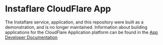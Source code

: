 # Instaflare CloudFlare App

The Instaflare service, application, and this repository were built as a demonstration, and is no longer maintained.
Information about building applications for the CloudFlare Application platform can be found in the [App Developer Documentation](http://appdev.cloudflare.com/)
